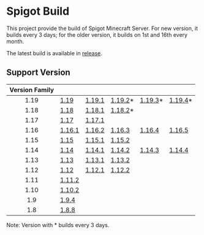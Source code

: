 # Spigot Build

This project provide the build of Spigot Minecraft Server. For new version, it builds every 3 days; for the older version, it builds on 1st and 16th every month.

The latest build is available in [release](https://github.com/BaldGang/spigot-build/releases/latest).

## Support Version

| Version Family | | | | | |
|:---:|---|---|---|---|---|
| 1.19 | [1.19](https://github.com/BaldGang/spigot-build/releases/latest/download/spigot-1.19.jar) | [1.19.1](https://github.com/BaldGang/spigot-build/releases/latest/download/spigot-1.19.1.jar) | [1.19.2](https://github.com/BaldGang/spigot-build/releases/latest/download/spigot-1.19.2.jar)* | [1.19.3](https://github.com/BaldGang/spigot-build/releases/latest/download/spigot-1.19.3.jar)* | [1.19.4](https://github.com/BaldGang/spigot-build/releases/latest/download/spigot-1.19.4.jar)* |
| 1.18 | [1.18](https://github.com/BaldGang/spigot-build/releases/latest/download/spigot-1.18.jar) | [1.18.1](https://github.com/BaldGang/spigot-build/releases/latest/download/spigot-1.18.1.jar) | [1.18.2](https://github.com/BaldGang/spigot-build/releases/latest/download/spigot-1.18.2.jar)* | | |
| 1.17 | [1.17](https://github.com/BaldGang/spigot-build/releases/latest/download/spigot-1.17.jar) | [1.17.1](https://github.com/BaldGang/spigot-build/releases/latest/download/spigot-1.17.1.jar) | | | |
| 1.16 | [1.16.1](https://github.com/BaldGang/spigot-build/releases/latest/download/spigot-1.16.1.jar) | [1.16.2](https://github.com/BaldGang/spigot-build/releases/latest/download/spigot-1.16.2.jar) | [1.16.3](https://github.com/BaldGang/spigot-build/releases/latest/download/spigot-1.16.3.jar) | [1.16.4](https://github.com/BaldGang/spigot-build/releases/latest/download/spigot-1.16.4.jar) | [1.16.5](https://github.com/BaldGang/spigot-build/releases/latest/download/spigot-1.16.5.jar) |
| 1.15 | [1.15](https://github.com/BaldGang/spigot-build/releases/latest/download/spigot-1.15.jar) | [1.15.1](https://github.com/BaldGang/spigot-build/releases/latest/download/spigot-1.15.1.jar) | [1.15.2](https://github.com/BaldGang/spigot-build/releases/latest/download/spigot-1.15.2.jar) | | |
| 1.14 | [1.14](https://github.com/BaldGang/spigot-build/releases/latest/download/spigot-1.14.jar) | [1.14.1](https://github.com/BaldGang/spigot-build/releases/latest/download/spigot-1.14.1.jar) | [1.14.2](https://github.com/BaldGang/spigot-build/releases/latest/download/spigot-1.14.2.jar) | [1.14.3](https://github.com/BaldGang/spigot-build/releases/latest/download/spigot-1.14.3.jar) | [1.14.4](https://github.com/BaldGang/spigot-build/releases/latest/download/spigot-1.14.4.jar) |
| 1.13 | [1.13](https://github.com/BaldGang/spigot-build/releases/latest/download/spigot-1.13.jar) | [1.13.1](https://github.com/BaldGang/spigot-build/releases/latest/download/spigot-1.13.1.jar) | [1.13.2](https://github.com/BaldGang/spigot-build/releases/latest/download/spigot-1.13.2.jar) | | |
| 1.12 | [1.12](https://github.com/BaldGang/spigot-build/releases/latest/download/spigot-1.12.jar) | [1.12.1](https://github.com/BaldGang/spigot-build/releases/latest/download/spigot-1.12.1.jar) | [1.12.2](https://github.com/BaldGang/spigot-build/releases/latest/download/spigot-1.12.2.jar) | | |
| 1.11 | [1.11.2](https://github.com/BaldGang/spigot-build/releases/latest/download/spigot-1.11.2.jar) | | | | |
| 1.10 | [1.10.2](https://github.com/BaldGang/spigot-build/releases/latest/download/spigot-1.10.2.jar) | | | | |
| 1.9 | [1.9.4](https://github.com/BaldGang/spigot-build/releases/latest/download/spigot-1.9.4.jar) | | | | |
| 1.8 | [1.8.8](https://github.com/BaldGang/spigot-build/releases/latest/download/spigot-1.8.8.jar) | | | | |

Note: Version with * builds every 3 days.